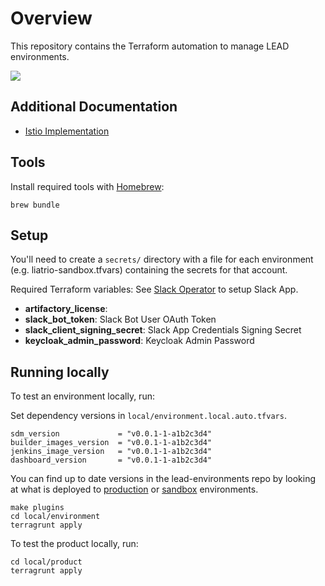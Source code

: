 # Overview
This repository contains the Terraform automation to manage LEAD environments.

![](./docs/lead-architecture.png)

## Additional Documentation

- [Istio Implementation](docs/istio-implementation.md)

## Tools
Install required tools with [Homebrew](https://brew.sh/):

```
brew bundle
```

## Setup
You'll need to create a `secrets/` directory with a file for each environment (e.g. liatrio-sandbox.tfvars) containing the secrets for that account.

Required Terraform variables: See [Slack Operator](https://github.com/liatrio/lead-sdm-operators/tree/master/operator-slack) to setup Slack App.
- **artifactory_license**:
- **slack_bot_token**: Slack Bot User OAuth Token
- **slack_client_signing_secret**: Slack App Credentials Signing Secret
- **keycloak_admin_password**: Keycloak Admin Password

## Running locally
To test an environment locally, run:

Set dependency versions in `local/environment.local.auto.tfvars`. 
```
sdm_version             = "v0.0.1-1-a1b2c3d4"
builder_images_version  = "v0.0.1-1-a1b2c3d4"
jenkins_image_version   = "v0.0.1-1-a1b2c3d4"
dashboard_version       = "v0.0.1-1-a1b2c3d4"
```
You can find up to date versions in the lead-environments repo by looking at what is deployed to [production](https://github.com/liatrio/lead-environments/blob/master/aws/liatrio-prod/terragrunt.hcl) or [sandbox](https://github.com/liatrio/lead-environments/blob/master/aws/liatrio-sandbox/terragrunt.hcl) environments.

```
make plugins
cd local/environment
terragrunt apply
```

To test the product locally, run:

```
cd local/product
terragrunt apply
```
